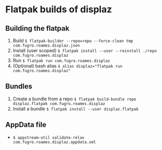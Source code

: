 # Flatpak builds of displaz

## Building the flatpak

1. Build
   `$ flatpak-builder --repo=repo --force-clean tmp com.fugro.roames.displaz.json`
2. Install (user scoped) 
   `$ flatpak install --user --reinstall ./repo com.fugro.roames.displaz`
3. Run
   `$ flatpak run com.fugro.roames.displaz`
4. (Optional) bash alias
   `$ alias displaz="flatpak run com.fugro.roames.displaz"`

## Bundles

1. Create a bundle from a repo
   `$ flatpak build-bundle repo displaz.flatpak com.fugro.roames.displaz`
2. Install a bundle
   `$ flatpak install --user displaz.flatpak`

## AppData file

* `$ appstream-util validate-relax com.fugro.roames.displaz.appdata.xml`